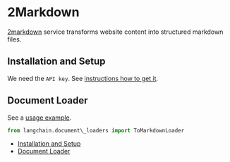 # 2Markdown

[2markdown](https://2markdown.com/) service transforms website content into structured markdown files.

## Installation and Setup[​](#installation-and-setup "Direct link to Installation and Setup")

We need the `API key`. See [instructions how to get it](https://2markdown.com/login).

## Document Loader[​](#document-loader "Direct link to Document Loader")

See a [usage example](/docs/integrations/document_loaders/tomarkdown).

```python
from langchain.document\_loaders import ToMarkdownLoader  

```

- [Installation and Setup](#installation-and-setup)
- [Document Loader](#document-loader)
